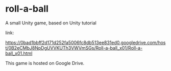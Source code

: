 # roll-a-ball
A small Unity game, based on Unity tutorial

link:

https://0bad1bbff2d171d252fa5006fc8db513ee831ed0.googledrive.com/host/0B2eCMbJ8NpDgUVVKUTh3VWVmSGs/Roll-a-ball_x01/Roll-a-ball_x01.html

This game is hosted on Google Drive.
